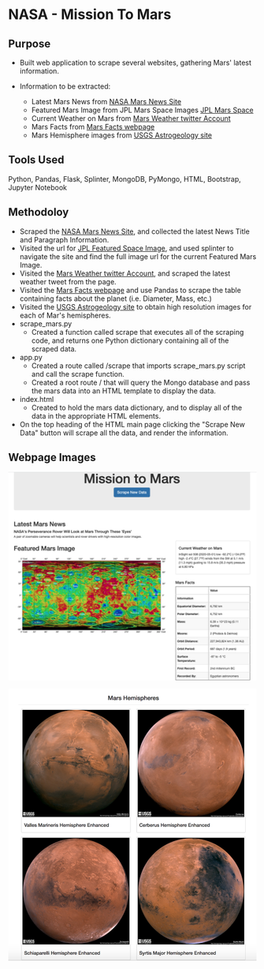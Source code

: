 # NASA - Mission To Mars 


## Purpose

* Built web application to scrape several websites, gathering Mars' latest information. 

* Information to be extracted:
    - Latest Mars News from [NASA Mars News Site](https://mars.nasa.gov/news/)
    - Featured Mars Image from JPL Mars Space Images [JPL Mars Space](https://www.jpl.nasa.gov/spaceimages/?search=&category=Mars)
    - Current Weather on Mars from [Mars Weather twitter Account](https://twitter.com/marswxreport?lang=en)
    - Mars Facts from [Mars Facts webpage](https://space-facts.com/mars/)
    - Mars Hemisphere images from [USGS Astrogeology site](https://astrogeology.usgs.gov/search/results?q=hemisphere+enhanced&k1=target&v1=Mars)

## Tools Used
Python, Pandas, Flask, Splinter, MongoDB, PyMongo, HTML, Bootstrap, Jupyter Notebook

## Methodoloy

* Scraped the [NASA Mars News Site](https://mars.nasa.gov/news/), and collected the latest News Title and Paragraph Information. 
*  Visited the url for [JPL Featured Space Image](https://www.jpl.nasa.gov/spaceimages/?search=&category=Mars), and used splinter to navigate the site and find the full image url for the current Featured Mars Image. 
* Visited the [Mars Weather twitter Account](https://twitter.com/marswxreport?lang=en), and scraped the latest weather tweet from the page. 
* Visited the [Mars Facts webpage](https://space-facts.com/mars/) and use Pandas to scrape the table containing facts about the planet (i.e. Diameter, Mass, etc.) 
* Visited the [USGS Astrogeology site](https://astrogeology.usgs.gov/search/results?q=hemisphere+enhanced&k1=target&v1=Mars) to obtain high resolution images for each of Mar's hemispheres.
* scrape_mars.py 
    - Created a function called scrape that executes all of the scraping code, and returns one Python dictionary containing all of the scraped data.
* app.py
    - Created a route called /scrape that imports scrape_mars.py script and call the scrape function.
    - Created a root route / that will query the Mongo database and pass the mars data into an HTML template to display the data.
* index.html 
    - Created to hold the mars data dictionary, and to display all of the data in the appropriate HTML elements.
* On the top heading of the HTML main page clicking the "Scrape New Data" button will scrape all the data, and render the information. 

## Webpage Images

![Mission to Mars](Mission_to_Mars/Images/Mission_to_mars.png)

![Mission to Mars](Mission_to_Mars/Images/Mars_images.png)



